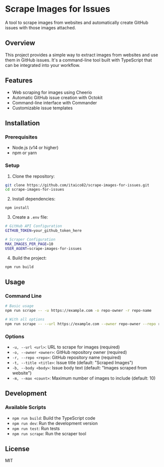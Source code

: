 # Scrape Images for Issues

A tool to scrape images from websites and automatically create GitHub issues with those images attached.

## Overview
This project provides a simple way to extract images from websites and use them in GitHub issues. It's a command-line tool built with TypeScript that can be integrated into your workflow.

## Features
- Web scraping for images using Cheerio
- Automatic GitHub issue creation with Octokit
- Command-line interface with Commander
- Customizable issue templates

## Installation

### Prerequisites
- Node.js (v14 or higher)
- npm or yarn

### Setup
1. Clone the repository:
```bash
git clone https://github.com/itaico82/scrape-images-for-issues.git
cd scrape-images-for-issues
```

2. Install dependencies:
```bash
npm install
```

3. Create a `.env` file:
```bash
# GitHub API Configuration
GITHUB_TOKEN=your_github_token_here

# Scraper Configuration
MAX_IMAGES_PER_PAGE=10
USER_AGENT=scrape-images-for-issues
```

4. Build the project:
```bash
npm run build
```

## Usage

### Command Line
```bash
# Basic usage
npm run scrape -- -u https://example.com -o repo-owner -r repo-name

# With all options
npm run scrape -- --url https://example.com --owner repo-owner --repo repo-name --title "My Images" --body "Custom description" --max 5
```

### Options
- `-u, --url <url>`: URL to scrape for images (required)
- `-o, --owner <owner>`: GitHub repository owner (required)
- `-r, --repo <repo>`: GitHub repository name (required)
- `-t, --title <title>`: Issue title (default: "Scraped Images")
- `-b, --body <body>`: Issue body text (default: "Images scraped from website")
- `-m, --max <count>`: Maximum number of images to include (default: 10)

## Development

### Available Scripts
- `npm run build`: Build the TypeScript code
- `npm run dev`: Run the development version
- `npm run test`: Run tests
- `npm run scrape`: Run the scraper tool

## License
MIT